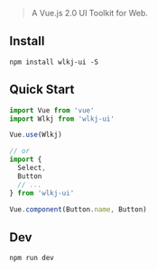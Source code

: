> A Vue.js 2.0 UI Toolkit for Web.

## Install
```shell
npm install wlkj-ui -S
```

## Quick Start
``` javascript
import Vue from 'vue'
import Wlkj from 'wlkj-ui'

Vue.use(Wlkj)

// or
import {
  Select,
  Button
  // ...
} from 'wlkj-ui'

Vue.component(Button.name, Button)
```

## Dev
```shell
npm run dev
```
